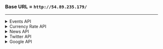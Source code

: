
### Base URL = `http://54.89.235.179/`
---

<!--------               EVENTS API STARTS               --------->

<details>
<summary>Events API</summary>
<br>

# Events

Get the details of economic events perfoming today.

**URL** : `/events`

**Method** : `GET`

**Auth required** : NO

**Permissions required** : None

**Parameters** : None

## Success Response

**Code** : `200 OK`

The return type is a list of dictionaries of which elements contain event information.

**Content examples**

```json
    [{
        "name": "General Elections",
        "country": "Panama",
        "date": "2019-05-05",
        "rep": 2,
        "actual": "",
        "prev": "",
        "forecast": ""
    },
    {
        "name": "Emirates NBD PMI",
        "country": "Egypt",
        "date": "2019-05-05",
        "rep": 1,
        "actual": "50.8",
        "prev": "49.9",
        "forecast": "50.1"
    }]
```

## Notes

* "rep" key resresents the importance of an economic event ranging from 1 to 3.
* "actual", "prev" and "forecast" keys might have empty values for some events.
  
</details>
<!--------               EVENTS API ENDS               --------->


<!--------               CURRENCY API STARTS               --------->

<details>
<summary>Currency Rate API</summary>
<br>

# Currency Rate

{TODO: Brief description of the API}

**URL** : `/currencyrate`

**Method** : `GET`

**Auth required** : NO

**Permissions required** : None

**Parameters** : None

## Success Response

{ TODO : ADD MORE RESPONSES IF NEEDED } 

**Code** : `200 OK`

**Content examples**

{TODO: BRIEF RESPONSE DESCRIPTION}

```json
{
    "API_SAMPLE" : "GOES_HERE"
}
```

## Notes

* { TODO: INSERT NECESSARY NOTES ABOUT YOUR API HERE }
  

</details>
<!--------               CURRENCY API ENDS               --------->


<!--------               NEWS API STARTS                   --------->
<details>
<summary>News API</summary>
<br>

# News

{TODO: Brief description of the API}

**URL** : `/news`

**Method** : `GET`

**Auth required** : NO

**Permissions required** : None

**Parameters** : None

## Success Response

{ TODO : ADD MORE RESPONSES IF NEEDED } 

**Code** : `200 OK`

**Content examples**

{TODO: BRIEF RESPONSE DESCRIPTION}

```json
{
    "API_SAMPLE" : "GOES_HERE"
}
```

## Notes

* { TODO: INSERT NECESSARY NOTES ABOUT YOUR API HERE }
 
</details>

<!--------               NEWS API ENDS                   --------->

<!--------               TWITTER API STARTS                   --------->

<details>
<summary>Twitter API</summary>
<br>

# Tweets

{TODO: Brief description of the API}

**URL** : `/twitter`

**Method** : `GET`

**Auth required** : NO

**Permissions required** : None

**Parameters** : None

## Success Response

{ TODO : ADD MORE RESPONSES IF NEEDED } 

**Code** : `200 OK`

**Content examples**

{TODO: BRIEF RESPONSE DESCRIPTION}

```json
{
    "API_SAMPLE" : "GOES_HERE"
}
```

## Notes

* { TODO: INSERT NECESSARY NOTES ABOUT YOUR API HERE }
  

</details>
<!--------               TWITTER API STARTS                   --------->


<!--------               GOOGLE API STARTS                   --------->

<details>

<summary>Google API</summary>
<br>

# Google Place

Suggest autocomplete places for given input keyword

**URL** : `/google/map/place`

**Method** : `GET`

**Auth required** : NO

**Permissions required** : None

**Parameters** : input

## Success Response

Place predictions about given input

**Code** : `200 OK`

**Content examples**

```json
{
    "predictions" : [ 
        { 
            "description" : "Ankara, Turkey", 
            "id" : "908fdf0efc46fb81721d9b06ff54ee23e8703a4f", 
            "matched_substrings" : [ 
                { 
                    "length" : 6, 
                    "offset" : 0 
                } 
            ],
            "place_id" : "ChIJsS1zINVH0xQRjSuEwLBX3As",
            "reference" : "ChIJsS1zINVH0xQRjSuEwLBX3As", 
            "structured_formatting" : { 
                "main_text" : "Ankara", 
                "main_text_matched_substrings" : [ 
                    { 
                        "length" : 6, 
                        "offset" : 0 
                    }
                ], 
                "secondary_text" : "Turkey" 
            }, 
            "terms" : [ 
                { 
                    "offset" : 0, 
                    "value" : "Ankara" 
                }, 
                { 
                    "offset" : 8, 
                    "value" : "Turkey" 
                } 
            ], 
            "types" : [ "locality", "political", "geocode" ] 
        }
    ],
    "status" : "OK" 
}
```

## Notes

*NO NOTE HERE*

# Google Geocode

Returns Google Geocode Object from given place_id

**URL** : `/google/map/geocode`

**Method** : `GET`

**Auth required** : NO

**Permissions required** : None

**Parameters** : input

## Success Response

Geocode Object

**Code** : `200 OK`

**Content examples**

```json
{ 
    "results" : [ 
        { 
            "address_components" : [ 
                { 
                    "long_name" : "Ankara", 
                    "short_name" : "Ankara", 
                    "types" : [ "locality", "political" ] 
                }, 
                { 
                    "long_name" : "Ankara", 
                    "short_name" : "Ankara", 
                    "types" : [ "administrative_area_level_1", "political" ] 
                }, 
                { 
                    "long_name" : "Turkey", 
                    "short_name" : "TR", 
                    "types" : [ "country", "political" ] 
                } 
            ], 
            "formatted_address" : "Ankara, Turkey", 
            "geometry" : { 
                "bounds" : { 
                    "northeast" : { 
                        "lat" : 40.076332, 
                        "lng" : 33.007056 
                    }, 
                    "southwest" : { 
                        "lat" : 39.7304211, 
                        "lng" : 32.5184735 
                    } 
                }, 
                "location" : { 
                    "lat" : 39.9333635, 
                    "lng" : 32.8597419 
                }, 
                "location_type" : "APPROXIMATE", 
                "viewport" : { 
                    "northeast" : { 
                        "lat" : 40.076332, 
                        "lng" : 33.007056 
                    }, 
                    "southwest" : { 
                        "lat" : 39.7304211, 
                        "lng" : 32.5184735 
                    } 
                }
            }, 
            "place_id" : "ChIJsS1zINVH0xQRjSuEwLBX3As", 
            "types" : [ "locality", "political" ] 
        } 
    ], 
    "status" : "OK" 
}
```

## Notes

*NO NOTE HERE*
    
</details>

<!--------               GOOGLE API ENDS                   --------->
